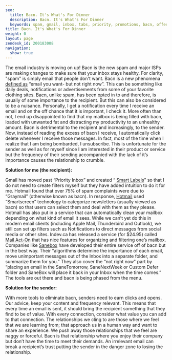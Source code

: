 ```yaml
---
seo:
  title: Bacn. It's What's For Dinner
  description: Bacn. It's What's For Dinner
  keywords: spam, gmail, inbox, tabs, priority, promotions, bacn, offers
title: Bacn. It's What's For Dinner
weight: 0
layout: page
zendesk_id: 200183008
navigation:
  show: true
---
```


The email industry is moving on up! Bacn is the new spam and major ISPs are making changes to make sure that your inbox stays healthy. For clarity, "spam" is simply email that people don't want. Bacn is a new phenomena [defined as](http://www.podcamppittsburgh.com/2007/08/podcamp-pittsburgh-2-cooks-up-bacn) “email you want- but not right now”. This can be something like daily deals, notifications or advertisements from some of your favorite clothing sites. Bacn, unlike spam, has been opted in to and therefore, is usually of some importance to the recipient. But this can also be considered to be a nuisance. Personally, I get a notification every time I receive an email and on the off chance that it is important, I check it. More often than not, I end up disappointed to find that my mailbox is being filled with bacn, loaded with unwanted fat and distracting my productivity to an unhealthy amount. Bacn is detrimental to the recipient and increasingly, to the sender. Now, instead of reading the excess of bacn I receive, I automatically click delete whenever I receive those messages. In fact, most of the time when I realize that I am being bombarded, I unsubscribe. This is unfortunate for the sender as well as for myself since I am interested in their product or service but the frequency of their sending accompanied with the lack of it’s importance causes the relationship to crumble.

 

**Solution for me (the recipient):**

Gmail has moved past “Priority Inbox” and created “ [Smart Labels](http://gigaom.com/2011/03/09/gmail-smart-labels/)” so that I do not need to create filters myself but they have added intuition to do it for me. Hotmail found that over 75% of spam complaints were due to “Graymail” (otherwise known as bacn). In response, [Hotmail](http://econsultancy.com/us/blog/8120-hotmail-declares-war-on-newsletters) used “Smartscreen” technology to categorize newsletters (usually viewed as bacn) so that users can select them and deal with them as they please. Hotmail has also put in a service that can automatically clean your mailbox depending on what kind of email it sees.  While we can’t yet do this in modern email clients (including Apple Mail, Thunderbird and Outlook), we still can set up filters such as Notifications to direct messages from social media or other sites. Indev.ca has released a service (for $24.95) called [Mail Act-On](http://www.indev.ca/MailActOn.html) that has nice features for organizing and filtering one’s mailbox. Companies like [Sanebox](http://www.sanebox.com/) have developed their entire service off of bacn but in the best way. Their “algorithms determine the importance of each email, move unimportant messages out of the Inbox into a separate folder, and summarize them for you.” They also cover the “not right now" part by “placing an email in the SaneTomorrow, SaneNextWeek or Custom Defer folder and SaneBox will place it back in your Inbox when the time comes.” The tools are out there and bacn is being phased from the menu.

 

**Solution for the sender:**

With more tools to eliminate bacn, senders need to earn clicks and opens. Our advice, keep your content and frequency relevant. This means that every time an email is sent, it should bring the recipient something that they find to be of value. With every connection, consider what value you can add to that connection. The relationships we cling to are those where we feel that we are learning from; that approach us in a human way and want to share an experience. We push away those relationships that we feel are naggy or forceful. Bacn is that relationship where you enjoy their company but don’t have the time to meet their demands. An irrelevant email can break a recipient’s trust putting the sender in the danger zone to losing the relationship.


